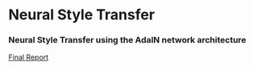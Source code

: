 # Neural Style Transfer

### Neural Style Transfer using the AdaIN network architecture

[Final Report](ELEC475_Lab2Report.pdf)
